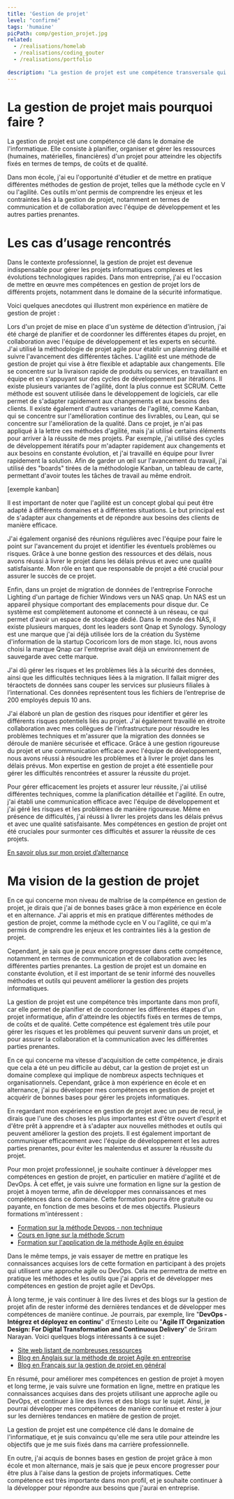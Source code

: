 ```yaml
---
title: 'Gestion de projet'
level: "confirmé"
tags: 'humaine'
picPath: comp/gestion_projet.jpg
related:
  - /realisations/homelab
  - /realisations/coding_gouter
  - /realisations/portfolio
  
description: "La gestion de projet est une compétence transversale qui peut être appliquée dans de nombreux contextes, y compris dans les projets personnels. Elle permet de mieux gérer les tâches et les projets de la vie quotidienne pour maximiser l'efficacité et la productivité."
---
```


# La gestion de projet mais pourquoi faire ?

La gestion de projet est une compétence clé dans le domaine de l'informatique. Elle consiste à planifier, organiser et gérer les ressources (humaines, matérielles, financières) d'un projet pour atteindre les objectifs fixés en termes de temps, de coûts et de qualité.

Dans mon école, j'ai eu l'opportunité d'étudier et de mettre en pratique différentes méthodes de gestion de projet, telles que la méthode cycle en V ou l'agilité. Ces outils m'ont permis de comprendre les enjeux et les contraintes liés à la gestion de projet, notamment en termes de communication et de collaboration avec l'équipe de développement et les autres parties prenantes.

# Les cas d’usage rencontrés

Dans le contexte professionnel, la gestion de projet est devenue indispensable pour gérer les projets informatiques complexes et les évolutions technologiques rapides. Dans mon entreprise, j'ai eu l'occasion de mettre en œuvre mes compétences en gestion de projet lors de différents projets, notamment dans le domaine de la sécurité informatique.

Voici quelques anecdotes qui illustrent mon expérience en matière de gestion de projet :

Lors d'un projet de mise en place d'un système de détection d'intrusion, j'ai été chargé de planifier et de coordonner les différentes étapes du projet, en collaboration avec l'équipe de développement et les experts en sécurité. J'ai utilisé la méthodologie de projet agile pour établir un planning détaillé et suivre l'avancement des différentes tâches.
L'agilité est une méthode de gestion de projet qui vise à être flexible et adaptable aux changements. Elle se concentre sur la livraison rapide de produits ou services, en travaillant en équipe et en s'appuyant sur des cycles de développement par itérations.
Il existe plusieurs variantes de l'agilité, dont la plus connue est SCRUM. Cette méthode est souvent utilisée dans le développement de logiciels, car elle permet de s'adapter rapidement aux changements et aux besoins des clients.
Il existe également d'autres variantes de l'agilité, comme Kanban, qui se concentre sur l'amélioration continue des livrables, ou Lean, qui se concentre sur l'amélioration de la qualité.
Dans ce projet, je n'ai pas appliqué à la lettre ces méthodes d'agilité, mais j'ai utilisé certains éléments pour arriver à la réussite de mes projets. Par exemple, j'ai utilisé des cycles de développement itératifs pour m'adapter rapidement aux changements et aux besoins en constante évolution, et j'ai travaillé en équipe pour livrer rapidement la solution.
Afin de garder un œil sur l'avancement du travail, j'ai utilisé des "boards" tirées de la méthodologie Kanban, un tableau de carte, permettant d'avoir toutes les tâches de travail au même endroit.

[exemple kanban]

Il est important de noter que l'agilité est un concept global qui peut être adapté à différents domaines et à différentes situations. Le but principal est de s'adapter aux changements et de répondre aux besoins des clients de manière efficace.

J'ai également organisé des réunions régulières avec l'équipe pour faire le point sur l'avancement du projet et identifier les éventuels problèmes ou risques. Grâce à une bonne gestion des ressources et des délais, nous avons réussi à livrer le projet dans les délais prévus et avec une qualité satisfaisante. Mon rôle en tant que responsable de projet a été crucial pour assurer le succès de ce projet.

Enfin, dans un projet de migration de données de l'entreprise Fonroche Lighting d'un partage de fichier Windows vers un NAS qnap. Un NAS est un appareil physique comportant des emplacements pour disque dur. Ce système est complètement autonome et connecté à un réseau, ce qui permet d'avoir un espace de stockage dédié. Dans le monde des NAS, il existe plusieurs marques, dont les leaders sont Qnap et Synology. Synology est une marque que j'ai déjà utilisée lors de la création du Système d'information de la startup Cocoricom lors de mon stage. Ici, nous avons choisi la marque Qnap car l'entreprise avait déjà un environnement de sauvegarde avec cette marque.

J'ai dû gérer les risques et les problèmes liés à la sécurité des données, ainsi que les difficultés techniques liées à la migration. Il fallait migrer des téraoctets de données sans couper les services sur plusieurs filiales à l’international. Ces données représentent tous les fichiers de l’entreprise de 200 employés depuis 10 ans.

J'ai élaboré un plan de gestion des risques pour identifier et gérer les différents risques potentiels liés au projet. J'ai également travaillé en étroite collaboration avec mes collègues de l'infrastructure pour résoudre les problèmes techniques et m'assurer que la migration des données se déroule de manière sécurisée et efficace. Grâce à une gestion rigoureuse du projet et une communication efficace avec l'équipe de développement, nous avons réussi à résoudre les problèmes et à livrer le projet dans les délais prévus. Mon expertise en gestion de projet a été essentielle pour gérer les difficultés rencontrées et assurer la réussite du projet.

Pour gérer efficacement les projets et assurer leur réussite, j'ai utilisé différentes techniques, comme la planification détaillée et l'agilité. En outre, j'ai établi une communication efficace avec l'équipe de développement et j'ai géré les risques et les problèmes de manière rigoureuse. Même en présence de difficultés, j'ai réussi à livrer les projets dans les délais prévus et avec une qualité satisfaisante. Mes compétences en gestion de projet ont été cruciales pour surmonter ces difficultés et assurer la réussite de ces projets.

[En savoir plus sur mon projet d’alternance](/realisations/amelioration_si)

# Ma vision de la gestion de projet

En ce qui concerne mon niveau de maîtrise de la compétence en gestion de projet, je dirais que j'ai de bonnes bases grâce à mon expérience en école et en alternance. J'ai appris et mis en pratique différentes méthodes de gestion de projet, comme la méthode cycle en V ou l'agilité, ce qui m'a permis de comprendre les enjeux et les contraintes liés à la gestion de projet.

Cependant, je sais que je peux encore progresser dans cette compétence, notamment en termes de communication et de collaboration avec les différentes parties prenantes. La gestion de projet est un domaine en constante évolution, et il est important de se tenir informé des nouvelles méthodes et outils qui peuvent améliorer la gestion des projets informatiques.

La gestion de projet est une compétence très importante dans mon profil, car elle permet de planifier et de coordonner les différentes étapes d'un projet informatique, afin d'atteindre les objectifs fixés en termes de temps, de coûts et de qualité. Cette compétence est également très utile pour gérer les risques et les problèmes qui peuvent survenir dans un projet, et pour assurer la collaboration et la communication avec les différentes parties prenantes.

En ce qui concerne ma vitesse d'acquisition de cette compétence, je dirais que cela a été un peu difficile au début, car la gestion de projet est un domaine complexe qui implique de nombreux aspects techniques et organisationnels. Cependant, grâce à mon expérience en école et en alternance, j'ai pu développer mes compétences en gestion de projet et acquérir de bonnes bases pour gérer les projets informatiques.

En regardant mon expérience en gestion de projet avec un peu de recul, je dirais que l'une des choses les plus importantes est d'être ouvert d'esprit et d'être prêt à apprendre et à s'adapter aux nouvelles méthodes et outils qui peuvent améliorer la gestion des projets. Il est également important de communiquer efficacement avec l'équipe de développement et les autres parties prenantes, pour éviter les malentendus et assurer la réussite du projet.

Pour mon projet professionnel, je souhaite continuer à développer mes compétences en gestion de projet, en particulier en matière d'agilité et de DevOps. À cet effet, je vais suivre une formation en ligne sur la gestion de projet à moyen terme, afin de développer mes connaissances et mes compétences dans ce domaine. Cette formation pourra être gratuite ou payante, en fonction de mes besoins et de mes objectifs. Plusieurs formations m'intéressent :

- [Formation sur la méthode Devops - non technique](https://www.m2iformation.fr/formation-devops-foundation-avec-certification/DVO-IN/)
- [Cours en ligne sur la méthode Scrum](https://www.udemy.com/course/gestion-de-projet-agile-la-methode-scrum/)
- [Formation sur l'application de la méthode Agile en équipe](https://www.m2iformation.fr/formation-travailler-en-equipe-agile/AGI-LEA/)

Dans le même temps, je vais essayer de mettre en pratique les connaissances acquises lors de cette formation en participant à des projets qui utilisent une approche agile ou DevOps. Cela me permettra de mettre en pratique les méthodes et les outils que j'ai appris et de développer mes compétences en gestion de projet agile et DevOps.

À long terme, je vais continuer à lire des livres et des blogs sur la gestion de projet afin de rester informé des dernières tendances et de développer mes compétences de manière continue. Je pourrais, par exemple, lire "**DevOps - Intégrez et déployez en continu**" d'Ernesto Leite ou "**Agile IT Organization Design: For Digital Transformation and Continuous Delivery**" de Sriram Narayan. Voici quelques blogs intéressants à ce sujet :

- [Site web listant de nombreuses ressources](https://www.keepproductive.com/)
- [Blog en Anglais sur la méthode de projet Agile en entreprise](https://hive.com/blog/)
- [Blog en Français sur la gestion de projet en général](https://blog-gestion-de-projet.com/)

En résumé, pour améliorer mes compétences en gestion de projet à moyen et long terme, je vais suivre une formation en ligne, mettre en pratique les connaissances acquises dans des projets utilisant une approche agile ou DevOps, et continuer à lire des livres et des blogs sur le sujet. Ainsi, je pourrai développer mes compétences de manière continue et rester à jour sur les dernières tendances en matière de gestion de projet.

La gestion de projet est une compétence clé dans le domaine de l'informatique, et je suis convaincu qu'elle me sera utile pour atteindre les objectifs que je me suis fixés dans ma carrière professionnelle.

En outre, j'ai acquis de bonnes bases en gestion de projet grâce à mon école et mon alternance, mais je sais que je peux encore progresser pour être plus à l'aise dans la gestion de projets informatiques. Cette compétence est très importante dans mon profil, et je souhaite continuer à la développer pour répondre aux besoins que j'aurai en entreprise.